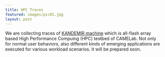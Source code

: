 ```yaml
---
title: HPC Traces 
featured: images/pic01.jpg
layout: post
---
```


<p>
We are collecting traces of <a href="http://camelab.org/pmwiki.php?n=Main.Resource">KANDEMIR machine</a> which is all-flash array based High Performance Compuing (HPC) testbed of CAMELab.
Not only for normal user behaviors, also different kinds of emerging applications are executed for various workload scenarios.
It will be prepared soon. 
</p>
